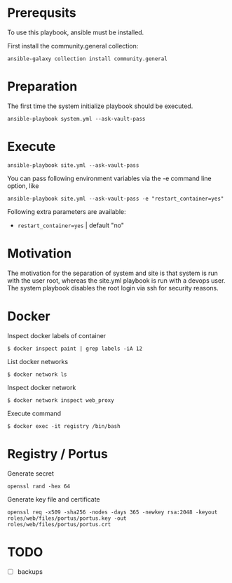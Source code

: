 Prerequsits
===========

To use this playbook, ansible must be installed.

First install the community.general collection:

    ansible-galaxy collection install community.general

Preparation
===========

The first time the system initialize playbook should be executed.

    ansible-playbook system.yml --ask-vault-pass

Execute
=======

    ansible-playbook site.yml --ask-vault-pass

You can pass following environment variables via the -e command line option, like 

    ansible-playbook site.yml --ask-vault-pass -e "restart_container=yes"

Following extra parameters are available:

* `restart_container=yes` | default "no"

Motivation
==========

The motivation for the separation of system and site is that system is run with the user root, whereas the site.yml playbook is run with a devops user. The system playbook disables the root login via ssh for security reasons.

Docker
======

Inspect docker labels of container

    $ docker inspect paint | grep labels -iA 12

List docker networks

    $ docker network ls

Inspect docker network

    $ docker network inspect web_proxy

Execute command

    $ docker exec -it registry /bin/bash

Registry / Portus
=================

Generate secret

    openssl rand -hex 64

Generate key file and certificate

    openssl req -x509 -sha256 -nodes -days 365 -newkey rsa:2048 -keyout roles/web/files/portus/portus.key -out roles/web/files/portus/portus.crt


TODO
====
- [ ] backups